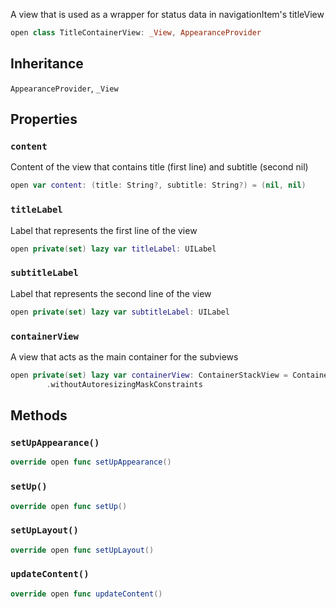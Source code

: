 
A view that is used as a wrapper for status data in navigationItem's titleView

``` swift
open class TitleContainerView: _View, AppearanceProvider 
```

## Inheritance

`AppearanceProvider`, `_View`

## Properties

### `content`

Content of the view that contains title (first line) and subtitle (second nil)

``` swift
open var content: (title: String?, subtitle: String?) = (nil, nil) 
```

### `titleLabel`

Label that represents the first line of the view

``` swift
open private(set) lazy var titleLabel: UILabel 
```

### `subtitleLabel`

Label that represents the second line of the view

``` swift
open private(set) lazy var subtitleLabel: UILabel 
```

### `containerView`

A view that acts as the main container for the subviews

``` swift
open private(set) lazy var containerView: ContainerStackView = ContainerStackView()
        .withoutAutoresizingMaskConstraints
```

## Methods

### `setUpAppearance()`

``` swift
override open func setUpAppearance() 
```

### `setUp()`

``` swift
override open func setUp() 
```

### `setUpLayout()`

``` swift
override open func setUpLayout() 
```

### `updateContent()`

``` swift
override open func updateContent() 
```
